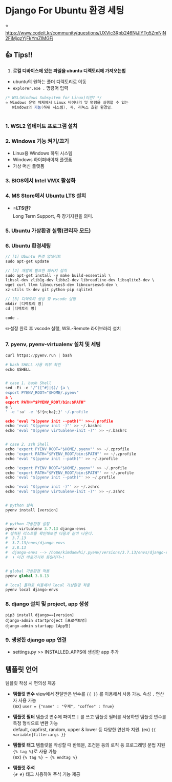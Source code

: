 # Django For Ubuntu 환경 세팅
⭐ https://www.codeit.kr/community/questions/UXVlc3Rpb246NjJlYTg5ZmNjN2FiMjgzYjFkYmZlMGFj

## 👍 Tips!!
1. **로컬 디바이스에 있는 파일을 ubuntu 디렉토리에 가져오는법**
  - ubuntu의 원하는 폴더 디렉토리로 이동
  - `explorer.exe .` 명령어 입력

 ```c#
 /* WSL(Windows Subsystem for Linux)이란? */
 ⭐ Windows 운영 체제에서 Linux 바이너리 및 명령을 실행할 수 있는
    Windows의 기능(하위 시스템), 즉, 리눅스 호환 환경임.
    
 ```

 ### 1. WSL2 업데이트 프로그램 설치

 ### 2. **Windows 기능 켜기/끄기**
- Linux용 Windows 하위 시스템
- Windows 하이퍼바이저 플랫폼
- 가상 머신 플랫폼

### 3. **BIOS에서 Intel VMX 활성화**

### 4. **MS Store에서 Ubuntu LTS 설치**
  * ⭐**LTS란?**  
    Long Term Support, 즉 장기지원을 의미.

### 5. Ubuntu 가상환경 실행(관리자 모드)

### 6. Ubuntu 환경세팅
   ```c
   // [1] Ubuntu 환경 업데이트
   sudo apt-get update

   // [2] 개발에 필요한 패키지 설치
   sudo apt-get install -y make build-essential \
   libssl-dev zlib1g-dev libbz2-dev libreadline-dev libsqlite3-dev \
   wget curl llvm libncurses5-dev libncursesw5-dev \
   xz-utils tk-dev git python-pip sqlite3

   // [3] 디렉토리 생성 및 vscode 실행
   mkdir [디렉토리 명]
   cd [디렉토리 명]

   code .
   ```
   ✏️설정 완료 후 vscode 실행, WSL-Remote 라이브러리 설치

### 7. pyenv, pyenv-virtualenv 설치 및 세팅
  ```python
  curl https://pyenv.run | bash

  # bash SHELL 사용 여부 확인
  echo $SHELL


  # case 1. bash Shell
  sed -Ei -e '/^([^#]|$)/ {a \
  export PYENV_ROOT="$HOME/.pyenv"
  a \
  export PATH="$PYENV_ROOT/bin:$PATH"
  a \
  ' -e ':a' -e '$!{n;ba};}' ~/.profile

  echo 'eval "$(pyenv init --path)"' >>~/.profile
  echo 'eval "$(pyenv init -)"' >> ~/.bashrc
  echo 'eval "$(pyenv virtualenv-init -)"' >> ~/.bashrc


  # case 2. zsh Shell
  echo 'export PYENV_ROOT="$HOME/.pyenv"' >> ~/.zprofile
  echo 'export PATH="$PYENV_ROOT/bin:$PATH"' >> ~/.zprofile
  echo 'eval "$(pyenv init --path)"' >> ~/.zprofile
  
  echo 'export PYENV_ROOT="$HOME/.pyenv"' >> ~/.profile
  echo 'export PATH="$PYENV_ROOT/bin:$PATH"' >> ~/.profile
  echo 'eval "$(pyenv init --path)"' >> ~/.profile
  
  echo 'eval "$(pyenv init -)"' >> ~/.zshrc
  echo 'eval "$(pyenv virtualenv-init -)"' >> ~/.zshrc


  # python 설치
  pyenv install [version]


  # python 가상환경 설정
  pyenv virtualenv 3.7.13 django-envs
  # 설치된 리스트를 확인해보면 다음과 같이 나온다.
  #  3.7.13
  #  3.7.13/envs/django-envs
  #  3.8.13
  #  django-envs --> /home/kimdaewhi/.pyenv/versions/3.7.13/envs/django-envs 
  #  ⬆️ 이건 바로가기와 동일하다~!


  # global 가상환경 적용
  pyenv global 3.8.13

  # local 폴더로 이동해서 local 가상환경 적용
  pyenv local django-envs
  ```


### 8. django 설치 및 project, app 생성
  ```
  pip3 install django==[version]
  django-admin startproject [프로젝트명]
  django-admin startapp [App명]
  ```

### 9. 생성한 django app 연결
  - settings.py >> INSTALLED_APPS에 생성한 app 추가


## 템플릿 언어
템플릿 작성 시 편의성 제공
  - **템플릿 변수** 
    view에서 전달받은 변수를 `{{ }}` 를 이용해서 사용 가능. 속성 `.` 연산자 사용 가능  
    (ex) `user = {"name" : "우재", "coffee" : True}`

  - **템플릿 필터**
    템플릿 변수에 파이프 ` | ` 를 쓰고 템플릿 필터를 사용하면 템플릿 변수를 특정 형식으로 변환 가능  
    default, capfirst, random, upper & lower 등 다양한 연산자 지원.
    (ex) `{{ variable|filter:args }}`

  - **템플릿 태그**
    템플릿을 작성할 때 반복문, 조건문 등의 로직 등 프로그래밍 문법 지원 `{% tag %}`로 사용 가능  
    (ex) `{% tag %} ~ {% endtag %}`

  - **템플릿 주석**  
    `{# #}` 태그 사용하여 주석 기능 제공